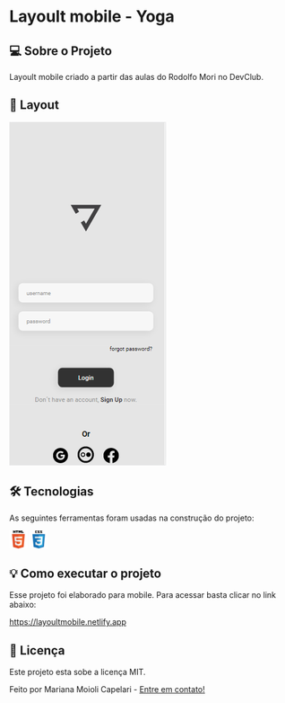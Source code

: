 # Layoult mobile - Yoga

## 💻 Sobre o Projeto
Layoult mobile criado a partir das aulas do Rodolfo Mori no DevClub.

## 🎨 Layout

![image](https://github.com/marianamoiolicapelari/tela-login-devclub/blob/main/ASSETS/telalogin.png)

## 🛠 Tecnologias

As seguintes ferramentas foram usadas na construção do projeto:

<code><img height="32" src="https://raw.githubusercontent.com/github/explore/80688e429a7d4ef2fca1e82350fe8e3517d3494d/topics/html/html.png" alt="HTML5"/></code>
<code><img height="32" src="https://raw.githubusercontent.com/github/explore/80688e429a7d4ef2fca1e82350fe8e3517d3494d/topics/css/css.png" alt="CSS"/></code>

## 💡 Como executar o projeto

Esse projeto foi elaborado para mobile. Para acessar basta clicar no link abaixo:

https://layoultmobile.netlify.app

## 📝 Licença

Este projeto esta sobe a licença MIT.

Feito por Mariana Moioli Capelari - [Entre em contato!](https://www.linkedin.com/in/mariana-moioli-capelari/)
